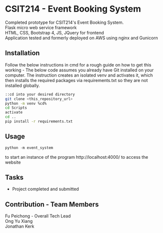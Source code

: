 # CSIT214 - Event Booking System

Completed prototype for CSIT214's Event Booking System.
<br>Flask micro web service framework
<br>HTML, CSS, Bootstrap 4, JS, JQuery for frontend
<br>Application tested and formerly deployed on AWS using nginx and Gunicorn
## Installation

Follow the below instructions in cmd for a rough guide on how to get this working - The below code assumes you already have Git installed on your computer. The instruction creates an isolated venv and activates it, which then installs the required packages via requirements.txt so they are not installed globally.
```bash
::cd into your desired directory
git clone <this_repository_url>
python -m venv %cd%
cd Scripts
activate
cd ..
pip install -r requirements.txt
```

## Usage
```python
python -m event_system
```
to start an instance of the program
http://localhost:4000/ to access the website


## Tasks
- Project completed and submitted

## Contribution - Team Members
Fu Peichong - Overall Tech Lead<br>
Ong Yu Xiang<br>
Jonathan Kerk<br>
